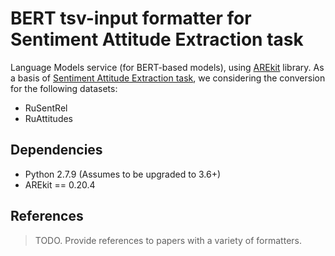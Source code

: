 # BERT tsv-input formatter for Sentiment Attitude Extraction task
    
Language Models service (for BERT-based models), using [AREkit](https://github.com/nicolay-r/AREkit) library.
As a basis of [Sentiment Attitude Extraction task](https://github.com/nicolay-r/RuSentRel), we considering the conversion for the following datasets:
* RuSentRel
* RuAttitudes

## Dependencies

* Python 2.7.9 (Assumes to be upgraded to 3.6+)
* AREkit == 0.20.4

## References
> TODO. Provide references to papers with a variety of formatters.
